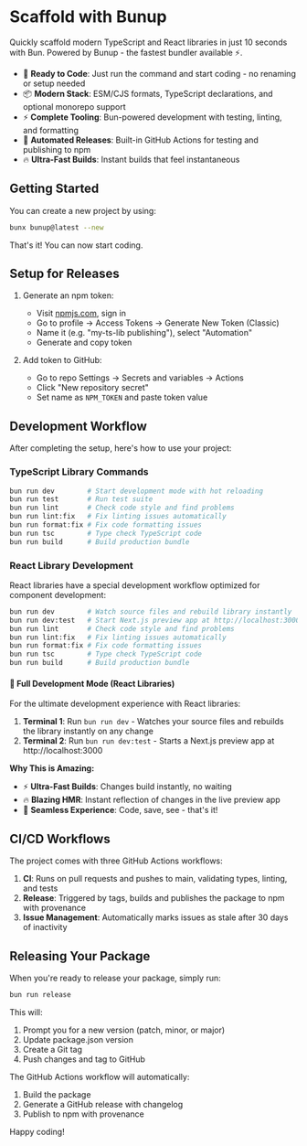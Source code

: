 # Scaffold with Bunup

Quickly scaffold modern TypeScript and React libraries in just 10 seconds with Bun. Powered by Bunup - the fastest bundler available ⚡️.

- 🚀 **Ready to Code**: Just run the command and start coding - no renaming or setup needed
- 📦 **Modern Stack**: ESM/CJS formats, TypeScript declarations, and optional monorepo support
- ⚡️ **Complete Tooling**: Bun-powered development with testing, linting, and formatting
- 🚢 **Automated Releases**: Built-in GitHub Actions for testing and publishing to npm
- 🔥 **Ultra-Fast Builds**: Instant builds that feel instantaneous

## Getting Started

You can create a new project by using:

```sh [bun]
bunx bunup@latest --new
```

That's it! You can now start coding.

## Setup for Releases

1. Generate an npm token:
   - Visit [npmjs.com](https://www.npmjs.com/), sign in
   - Go to profile → Access Tokens → Generate New Token (Classic)
   - Name it (e.g. "my-ts-lib publishing"), select "Automation"
   - Generate and copy token

2. Add token to GitHub:
   - Go to repo Settings → Secrets and variables → Actions
   - Click "New repository secret"
   - Set name as `NPM_TOKEN` and paste token value

## Development Workflow

After completing the setup, here's how to use your project:

### TypeScript Library Commands

```sh
bun run dev        # Start development mode with hot reloading
bun run test       # Run test suite
bun run lint       # Check code style and find problems
bun run lint:fix   # Fix linting issues automatically
bun run format:fix # Fix code formatting issues
bun run tsc        # Type check TypeScript code
bun run build      # Build production bundle
```

### React Library Development

React libraries have a special development workflow optimized for component development:

```sh
bun run dev        # Watch source files and rebuild library instantly
bun run dev:test   # Start Next.js preview app at http://localhost:3000
bun run lint       # Check code style and find problems
bun run lint:fix   # Fix linting issues automatically
bun run format:fix # Fix code formatting issues
bun run tsc        # Type check TypeScript code
bun run build      # Build production bundle
```

#### 🚀 Full Development Mode (React Libraries)

For the ultimate development experience with React libraries:

1. **Terminal 1**: Run `bun run dev` - Watches your source files and rebuilds the library instantly on any change
2. **Terminal 2**: Run `bun run dev:test` - Starts a Next.js preview app at http://localhost:3000

**Why This is Amazing:**
- ⚡️ **Ultra-Fast Builds**: Changes build instantly, no waiting
- 🔥 **Blazing HMR**: Instant reflection of changes in the live preview app
- 💫 **Seamless Experience**: Code, save, see - that's it!

## CI/CD Workflows

The project comes with three GitHub Actions workflows:

1. **CI**: Runs on pull requests and pushes to main, validating types, linting, and tests
2. **Release**: Triggered by tags, builds and publishes the package to npm with provenance
3. **Issue Management**: Automatically marks issues as stale after 30 days of inactivity

## Releasing Your Package

When you're ready to release your package, simply run:

```sh
bun run release
```

This will:

1. Prompt you for a new version (patch, minor, or major)
2. Update package.json version
3. Create a Git tag
4. Push changes and tag to GitHub

The GitHub Actions workflow will automatically:

1. Build the package
2. Generate a GitHub release with changelog
3. Publish to npm with provenance

Happy coding!
